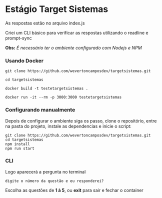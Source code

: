 # Estágio Target Sistemas

As respostas estão no arquivo index.js

Criei um CLI básico para verificar as respostas utilizando o readline e prompt-sync

**Obs:** *É necessário ter o ambiente configurado com Nodejs e NPM*

### Usando Docker

```shell
git clone https://github.com/wevertoncamposdev/targetsistemas.git

cd targetsistemas

docker build -t testetargetsistemas .

docker run -it --rm -p 3000:3000 testetargetsistemas

```

### Configurando manualmente
Depois de configurar o ambiente siga os passo, clone o repositório, entre na pasta do projeto, instale as dependencias e inicie o script: 

```shell
git clone https://github.com/wevertoncamposdev/targetsistemas.git
cd targetsistemas
npm install
npm run start
```

### CLI

Logo aparecerá a pergunta no terminal

```shell
digite o número da questão e eu responderei?
```

Escolha as questões de **1 à 5**, ou **exit** para sair e fechar o container